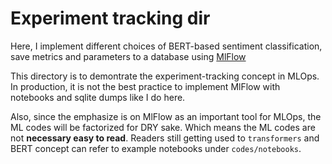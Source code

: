 # Experiment tracking dir

Here, I implement different choices of BERT-based sentiment classification, save metrics and parameters to a database using [MlFlow](https://mlflow.org/docs/latest/python_api/mlflow.html)

This directory is to demontrate the experiment-tracking concept in MLOps. In production, it is not the best practice to implement MlFlow with notebooks and sqlite dumps like I do here.

Also, since the emphasize is on MlFlow as an important tool for MLOps, the ML codes will be factorized for DRY sake. Which means the ML codes are not **necessary easy to read**. Readers still getting used to `transformers` and BERT concept can refer to example notebooks under `codes/notebooks`.

